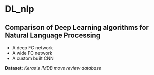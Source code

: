 # DL_nlp
## Comparison of Deep Learning algorithms for Natural Language Processing

* A deep FC network
* A wide FC network
* A custom built CNN

**Dataset:** _Keras's IMDB move review database_ 

 
 